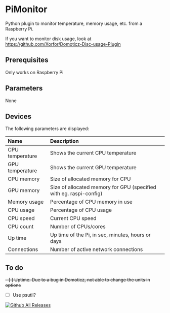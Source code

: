 # PiMonitor
Python plugin to monitor temperature, memory usage, etc. from a Raspberry Pi.

If you want to monitor disk usage, look at https://github.com/Xorfor/Domoticz-Disc-usage-Plugin

## Prerequisites
Only works on Raspberry Pi

## Parameters
None

## Devices
The following parameters are displayed:

| Name            | Description                                                        |
| :---            | :---                                                               |
| CPU temperature | Shows the current CPU temperature                                  |
| GPU temperature | Shows the current GPU temperature                                  |
| CPU memory      | Size of allocated memory for CPU                                   |
| GPU memory      | Size of allocated memory for GPU (specified with eg. raspi-config) |
| Memory usage    | Percentage of CPU memory in use                                    |
| CPU usage       | Percentage of CPU usage                                            |
| CPU speed       | Current CPU speed                                                  |
| CPU count       | Number of CPUs/cores                                               |
| Up time         | Up time of the Pi, in sec, minutes, hours or days                  |
| Connections     | Number of active network connections                               |

## To do
~~- [ ] Uptime. Due to a bug in Domoticz, not able to change the units in options~~
- [ ] Use psutil?

<!--
[![Github All Releases](https://img.shields.io/github/downloads/Xorfor/Domoticz-PiMonitor-Plugin/total.svg?style=plastic)](https://github.com/Xorfor/Domoticz-PiMonitor-Plugin/)

-->
[![Github All Releases](https://img.shields.io/github/downloads/atom/atom/total.svg)]()
